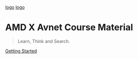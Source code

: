 [logo](./semtron_logo.png)
[logo](./HKAGE_logo.png)
<!-- ![logo](Semtron logo Gery.svg) -->

<!-- # **Competiton Material** -->

# **AMD X Avnet Course Material**

> Learn, Think and Search.

[Getting Started](introduction/)



